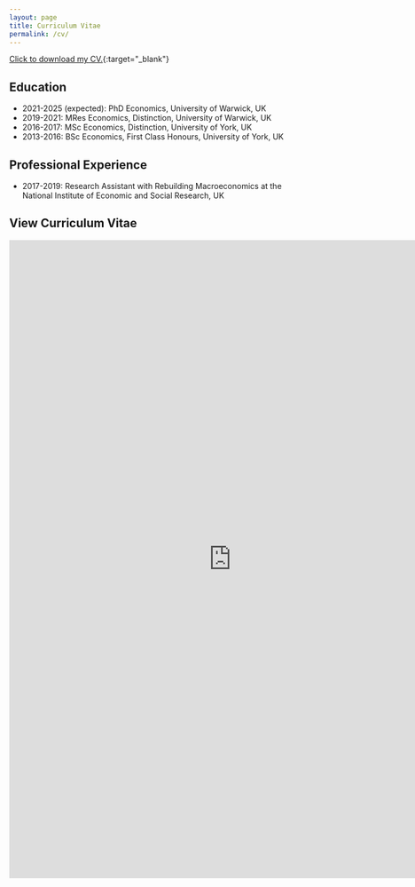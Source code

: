```yaml
---
layout: page
title: Curriculum Vitae
permalink: /cv/
---
```


[Click to download my CV.](cv/cv.pdf){:target="_blank"}


## Education

- 2021-2025 (expected): PhD Economics, University of Warwick, UK
- 2019-2021: MRes Economics, Distinction, University of Warwick, UK
- 2016-2017: MSc Economics, Distinction, University of York, UK
- 2013-2016: BSc Economics, First Class Honours, University of York, UK

## Professional Experience

- 2017-2019: Research Assistant with Rebuilding Macroeconomics at the National Institute of Economic and Social Research, UK


## View Curriculum Vitae

<div style="text-align: center;">
  <embed src="https://warwick.ac.uk/fac/soc/economics/staff/garhassall/gavinhassall-cv.pdf" width="800px" height="1150px" type="application/pdf" />
</div>